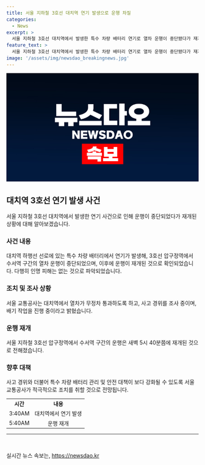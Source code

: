 ```yaml
---
title: 서울 지하철 3호선 대치역 연기 발생으로 운행 차질
categories:
  - News
excerpt: >
  서울 지하철 3호선 대치역에서 발생한 특수 차량 배터리 연기로 열차 운행이 중단됐다가 재개되었습니다. 상황 조사 중이며, 인명 피해는 없는 것으로 전해졌습니다. 서울 교통공사는 대치역을 열차가 무정차 통과하도록 조치하고, 사고 경위를 조사 중입니다.
feature_text: >
  서울 지하철 3호선 대치역에서 발생한 특수 차량 배터리 연기로 열차 운행이 중단됐다가 재개되었습니다. 상황 조사 중이며, 인명 피해는 없는 것으로 전해졌습니다. 서울 교통공사는 대치역을 열차가 무정차 통과하도록 조치하고, 사고 경위를 조사 중입니다.
image: '/assets/img/newsdao_breakingnews.jpg'
---
```


<p><img src="/assets/img/newsdao_breakingnews.jpg" alt="pcversion 속보" /></p>

<h2 data-ke-size="size26">대치역 3호선 연기 발생 사건</h2>

<p data-ke-size="size16">서울 지하철 3호선 대치역에서 발생한 연기 사건으로 인해 운행이 중단되었다가 재개된 상황에 대해 알아보겠습니다.</p>

<h3>사건 내용</h3>

<p data-ke-size="size16">대치역 하행선 선로에 있는 특수 차량 배터리에서 연기가 발생해, 3호선 압구정역에서 수서역 구간의 열차 운행이 중단되었으며, 이후에 운행이 재개된 것으로 확인되었습니다. 다행히 인명 피해는 없는 것으로 파악되었습니다.</p>

<h3>조치 및 조사 상황</h3>

<p data-ke-size="size16">서울 교통공사는 대치역에서 열차가 무정차 통과하도록 하고, 사고 경위를 조사 중이며, 배기 작업을 진행 중이라고 밝혔습니다.</p>

<h3>운행 재개</h3>

<p data-ke-size="size16">서울 지하철 3호선 압구정역에서 수서역 구간의 운행은 새벽 5시 40분쯤에 재개된 것으로 전해졌습니다.</p>

<h3>향후 대책</h3>

<p data-ke-size="size16">사고 경위와 더불어 특수 차량 배터리 관리 및 안전 대책이 보다 강화될 수 있도록 서울 교통공사가 적극적으로 조치를 취할 것으로 전망됩니다.</p>

<table>
    <tr>
        <td style="text-align: center; height: 17px;"><b>시간</b></td>
        <td style="text-align: center; height: 17px;"><b>내용</b></td>
    </tr>
    <tr>
        <td style="text-align: center; height: 17px;">3:40AM</td>
        <td style="text-align: center; height: 17px;">대치역에서 연기 발생</td>
    </tr>
    <tr>
        <td style="text-align: center; height: 17px;">5:40AM</td>
        <td style="text-align: center; height: 17px;">운행 재개</td>
    </tr>
</table>

<hr>

<p data-ke-size="size16">&nbsp;</p>
실시간 뉴스 속보는, <a href="https://newsdao.kr" rel="dofollow">https://newsdao.kr</a>


